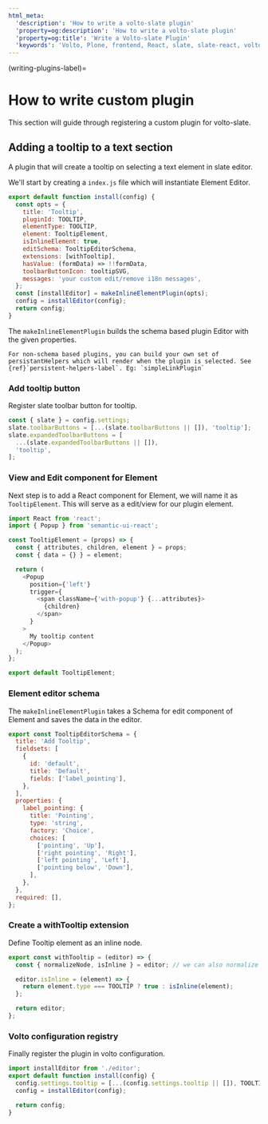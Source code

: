 ```yaml
---
html_meta:
  'description': 'How to write a volto-slate plugin'
  'property=og:description': 'How to write a volto-slate plugin'
  'property=og:title': 'Write a Volto-slate Plugin'
  'keywords': 'Volto, Plone, frontend, React, slate, slate-react, volto-slate, plugins'
---
```


(writing-plugins-label)=

# How to write custom plugin

This section will guide through registering a custom plugin for volto-slate.

## Adding a tooltip to a text section

A plugin that will create a tooltip on selecting a text element in slate editor.

We'll start by creating a `index.js` file which will instantiate Element Editor.

```js
export default function install(config) {
  const opts = {
    title: 'Tooltip',
    pluginId: TOOLTIP,
    elementType: TOOLTIP,
    element: TooltipElement,
    isInlineElement: true,
    editSchema: TooltipEditorSchema,
    extensions: [withTooltip],
    hasValue: (formData) => !!formData,
    toolbarButtonIcon: tooltipSVG,
    messages: 'your custom edit/remove i18n messages',
  };
  const [installEditor] = makeInlineElementPlugin(opts);
  config = installEditor(config);
  return config;
}
```

The `makeInlineElementPlugin` builds the schema based plugin Editor with the given properties.

```{note}
For non-schema based plugins, you can build your own set of persistantHelpers which will render when the plugin is selected. See {ref}`persistent-helpers-label`. Eg: `simpleLinkPlugin`
```

### Add tooltip button

Register slate toolbar button for tooltip.

```js
const { slate } = config.settings;
slate.toolbarButtons = [...(slate.toolbarButtons || []), 'tooltip'];
slate.expandedToolbarButtons = [
  ...(slate.expandedToolbarButtons || []),
  'tooltip',
];
```

### View and Edit component for Element

Next step is to add a React component for Element, we will name it as `TooltipElement`. This will serve as a edit/view for our plugin element.

```js
import React from 'react';
import { Popup } from 'semantic-ui-react';

const TooltipElement = (props) => {
  const { attributes, children, element } = props;
  const { data = {} } = element;

  return (
    <Popup
      position={'left'}
      trigger={
        <span className={'with-popup'} {...attributes}>
          {children}
        </span>
      }
    >
      My tooltip content
    </Popup>
  );
};

export default TooltipElement;
```

### Element editor schema

The `makeInlineElementPlugin` takes a Schema for edit component of Element and saves the data in the editor.

```js
export const TooltipEditorSchema = {
  title: 'Add Tooltip',
  fieldsets: [
    {
      id: 'default',
      title: 'Default',
      fields: ['label_pointing'],
    },
  ],
  properties: {
    label_pointing: {
      title: 'Pointing',
      type: 'string',
      factory: 'Choice',
      choices: [
        ['pointing', 'Up'],
        ['right pointing', 'Right'],
        ['left pointing', 'Left'],
        ['pointing below', 'Down'],
      ],
    },
  },
  required: [],
};
```

### Create a withTooltip extension

Define Tooltip element as an inline node.

```js
export const withTooltip = (editor) => {
  const { normalizeNode, isInline } = editor; // we can also normalize plugin data here

  editor.isInline = (element) => {
    return element.type === TOOLTIP ? true : isInline(element);
  };

  return editor;
};
```

### Volto configuration registry

Finally register the plugin in volto configuration.

```js
import installEditor from './editor';
export default function install(config) {
  config.settings.tooltip = [...(config.settings.tooltip || []), TOOLTIP];
  config = installEditor(config);

  return config;
}
```
